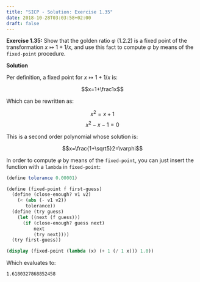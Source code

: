 ```yaml
---
title: "SICP - Solution: Exercise 1.35"
date: 2018-10-28T03:03:58+02:00
draft: false
---
```


**Exercise 1.35:** Show that the golden ratio $\varphi$ (1.2.2) is a fixed point of the transformation ${x\mapsto1+1/x}$, and use this fact to compute $\varphi$ by means of the `fixed-point` procedure.

**Solution**

Per definition, a fixed point for ${x\mapsto1+1/x}$ is:

$$x=1+\frac1x$$

Which can be rewritten as:

$$x^2=x+1$$
$$x^2-x-1=0$$

This is a second order polynomial whose solution is:

$$x=\frac{1+\sqrt5}2=\varphi$$

In order to compute $\varphi$ by means of the `fixed-point`, you can just insert the function with a `lambda` in `fixed-point`:

```scheme
(define tolerance 0.00001)

(define (fixed-point f first-guess)
  (define (close-enough? v1 v2)
    (< (abs (- v1 v2))
       tolerance))
  (define (try guess)
    (let ((next (f guess)))
      (if (close-enough? guess next)
          next
          (try next))))
  (try first-guess))

(display (fixed-point (lambda (x) (+ 1 (/ 1 x))) 1.0))
```

Which evaluates to:

```
1.6180327868852458
```
